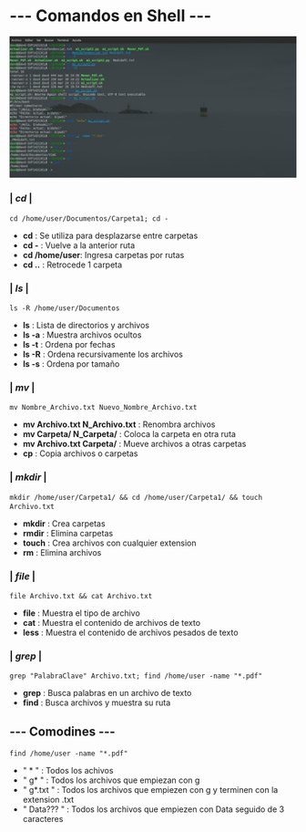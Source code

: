 # --- Comandos en Shell ---


<div align="center">
   <img src="Terminal2.jpg" alt="Terminal" width=""/>
</div>

###  |  *cd*  |
    cd /home/user/Documentos/Carpeta1; cd -
    
- **cd**   : Se utiliza para desplazarse entre carpetas
- **cd -** : Vuelve a la anterior ruta
- **cd /home/user**: Ingresa carpetas por rutas
- **cd ..** : Retrocede 1 carpeta


###  | *ls*  |
    ls -R /home/user/Documentos

- **ls** : Lista de directorios y archivos 
- **ls -a** : Muestra archivos ocultos
- **ls -t** : Ordena por fechas 
- **ls -R** : Ordena recursivamente los archivos 
- **ls -s** : Ordena por tamaño



###  | *mv*  |
    mv Nombre_Archivo.txt Nuevo_Nombre_Archivo.txt

- **mv Archivo.txt N_Archivo.txt** : Renombra archivos
- **mv Carpeta/ N_Carpeta/** : Coloca la carpeta en otra ruta
- **mv Archivo.txt Carpeta/** : Mueve archivos a otras carpetas
- **cp** : Copia archivos o carpetas 
  

###  | *mkdir* |
    mkdir /home/user/Carpeta1/ && cd /home/user/Carpeta1/ && touch Archivo.txt

- **mkdir** : Crea carpetas
- **rmdir** : Elimina carpetas 
- **touch** : Crea archivos con cualquier extension
- **rm** : Elimina archivos



###  | *file*  |
    file Archivo.txt && cat Archivo.txt

- **file** : Muestra el tipo de archivo
- **cat** : Muestra el contenido de archivos de texto
- **less** : Muestra el contenido de archivos pesados de texto


###  | *grep*  |
    grep "PalabraClave" Archivo.txt; find /home/user -name "*.pdf"

- **grep** : Busca palabras en un archivo de texto
- **find** : Busca archivos y muestra su ruta

## --- Comodines  ---
    find /home/user -name "*.pdf"

- " * " : Todos los achivos
- " g* " : Todos los archivos que empiezan con g
- " g*.txt " : Todos los archivos que empiezen con g y terminen con la extension .txt
- " Data??? " : Todos los archivos que empiezen con Data seguido de 3 caracteres
